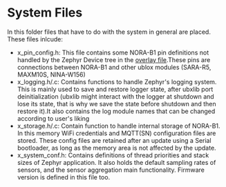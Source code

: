# System Files
In this folder files that have to do with the system in general are placed.
These files inlcude:
- x_pin_config.h: This file contains some NORA-B1 pin definitions not handled by the Zephyr Device tree in the [overlay file](../../nrf5340dk_nrf5340_cpuapp.overlay).These pins are connections between NORA-B1 and other ublox modules (SARA-R5, MAXM10S, NINA-W156)
- x_logging.h/.c: Contains functions to handle Zephyr's logging system. This is mainly used to save and restore logger state, after ubxlib port deinitialization (ubxlib might interact with the logger at shutdown and lose its state, that is why we save the state before shutdown and then restore it).It also contains the log module names that can be changed according to user's liking
- x_storage.h/.c: Contain function to handle internal storage of NORA-B1. In this memory WiFi credentials and MQTT(SN) configuration files are stored. These config files are retained after an update using a Serial bootloader, as long as the memory area is not affected by the update.
- x_system_conf.h: Contains definitions of thread priorities and stack sizes of Zephyr application. It also holds the default sampling rates of sensors, and the sensor aggregation main functionality. Firmware version is defined in this file too.